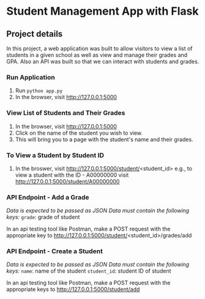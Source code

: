 # Student Management App with Flask 

## Project details 
In this project, a web application was built to allow visitors to view a list of students in a given school as well as view and manage their grades and GPA. Also an API was built so that we can interact with students and grades.

### Run Application
1. Run `python app.py`
2. In the browser, visit http://127.0.0.1:5000

### View List of Students and Their Grades
1. In the browser, visit http://127.0.0.1:5000
2. Click on the name of the student you wish to view.
3. This will bring you to a page with the student's name and their grades.

### To View a Student by Student ID
1. In the broswer, visit http://127.0.0.1:5000/student/<student_id>
    e.g., to view a student with the ID - A00000000
          visit http://127.0.0.1:5000/student/A00000000 

### API Endpoint - Add a Grade
*Data is expected to be passed as JSON*
*Data must contain the following keys:*
`grade`: grade of student

In an api testing tool like Postman, make a POST request with the appropriate key to http://127.0.0.1:5000/student/<student_id>/grades/add


### API Endpoint - Create a Student
*Data is expected to be passed as JSON*
*Data must contain the following keys:*
`name`: name of the student
`student_id`: student ID of student 

In an api testing tool like Postman, make a POST request with the appropriate keys to http://127.0.0.1:5000/student/add
